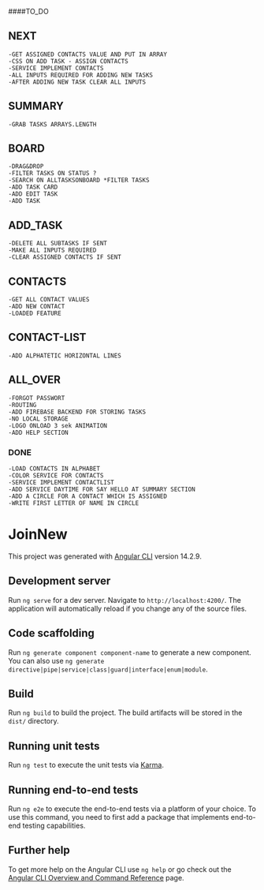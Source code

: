####TO_DO

##  NEXT    
    -GET ASSIGNED CONTACTS VALUE AND PUT IN ARRAY
    -CSS ON ADD TASK - ASSIGN CONTACTS
    -SERVICE IMPLEMENT CONTACTS
    -ALL INPUTS REQUIRED FOR ADDING NEW TASKS
    -AFTER ADDING NEW TASK CLEAR ALL INPUTS

##  SUMMARY
    -GRAB TASKS ARRAYS.LENGTH

##  BOARD
    -DRAG&DROP
    -FILTER TASKS ON STATUS ?
    -SEARCH ON ALLTASKSONBOARD *FILTER TASKS
    -ADD TASK CARD
    -ADD EDIT TASK
    -ADD TASK
    
##  ADD_TASK
    -DELETE ALL SUBTASKS IF SENT
    -MAKE ALL INPUTS REQUIRED
    -CLEAR ASSIGNED CONTACTS IF SENT

##  CONTACTS
    -GET ALL CONTACT VALUES
    -ADD NEW CONTACT
    -LOADED FEATURE

##  CONTACT-LIST
    -ADD ALPHATETIC HORIZONTAL LINES

##  ALL_OVER
    -FORGOT PASSWORT
    -ROUTING
    -ADD FIREBASE BACKEND FOR STORING TASKS
    -NO LOCAL STORAGE
    -LOGO ONLOAD 3 sek ANIMATION 
    -ADD HELP SECTION

### DONE ###
    -LOAD CONTACTS IN ALPHABET
    -COLOR SERVICE FOR CONTACTS
    -SERVICE IMPLEMENT CONTACTLIST
    -ADD SERVICE DAYTIME FOR SAY HELLO AT SUMMARY SECTION
    -ADD A CIRCLE FOR A CONTACT WHICH IS ASSIGNED
    -WRITE FIRST LETTER OF NAME IN CIRCLE





# JoinNew

This project was generated with [Angular CLI](https://github.com/angular/angular-cli) version 14.2.9.

## Development server

Run `ng serve` for a dev server. Navigate to `http://localhost:4200/`. The application will automatically reload if you change any of the source files.

## Code scaffolding

Run `ng generate component component-name` to generate a new component. You can also use `ng generate directive|pipe|service|class|guard|interface|enum|module`.

## Build

Run `ng build` to build the project. The build artifacts will be stored in the `dist/` directory.

## Running unit tests

Run `ng test` to execute the unit tests via [Karma](https://karma-runner.github.io).

## Running end-to-end tests

Run `ng e2e` to execute the end-to-end tests via a platform of your choice. To use this command, you need to first add a package that implements end-to-end testing capabilities.

## Further help

To get more help on the Angular CLI use `ng help` or go check out the [Angular CLI Overview and Command Reference](https://angular.io/cli) page.





